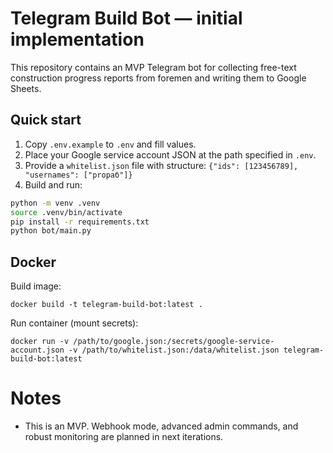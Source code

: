 # Telegram Build Bot — initial implementation

This repository contains an MVP Telegram bot for collecting free-text construction progress reports from foremen and writing them to Google Sheets.

## Quick start
1. Copy `.env.example` to `.env` and fill values.
2. Place your Google service account JSON at the path specified in `.env`.
3. Provide a `whitelist.json` file with structure: `{"ids": [123456789], "usernames": ["proраб"]}`
4. Build and run:

```bash
python -m venv .venv
source .venv/bin/activate
pip install -r requirements.txt
python bot/main.py
```

## Docker
Build image:
```
docker build -t telegram-build-bot:latest .
```
Run container (mount secrets):
```
docker run -v /path/to/google.json:/secrets/google-service-account.json -v /path/to/whitelist.json:/data/whitelist.json telegram-build-bot:latest
```

# Notes
- This is an MVP. Webhook mode, advanced admin commands, and robust monitoring are planned in next iterations.
